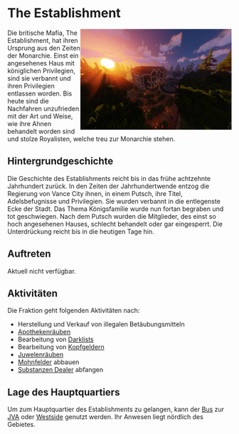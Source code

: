 # The Establishment

<img align="right" width="340" eight="340" src="../../../assets/image/fraktionen/EstablishmentHQ.png">

Die britische Mafia, The Establishment, hat ihren Ursprung aus den Zeiten der Monarchie. Einst ein angesehenes Haus mit königlichen Privilegien, sind sie verbannt und ihren Privilegien entlassen worden. Bis heute sind die Nachfahren unzufrieden mit der Art und Weise, wie ihre Ahnen behandelt worden sind und stolze Royalisten, welche treu zur Monarchie stehen.

## Hintergrundgeschichte 

Die Geschichte des Establishments reicht bis in das frühe achtzehnte Jahrhundert zurück. In den Zeiten der Jahrhundertwende entzog die Regierung von Vance City ihnen, in einem Putsch, ihre Titel, Adelsbefugnisse und Privilegien. Sie wurden verbannt in die entlegenste
Ecke der Stadt. Das Thema Königsfamilie wurde nun fortan begraben und tot geschwiegen. Nach dem Putsch wurden die Mitglieder, des einst so hoch angesehenen Hauses, schlecht behandelt oder gar eingesperrt. Die Unterdrückung reicht bis in die heutigen Tage hin.

## Auftreten 
Aktuell nicht verfügbar.


## Aktivitäten
Die Fraktion geht folgenden Aktivitäten nach:

* Herstellung und Verkauf von illegalen Betäubungsmitteln
* [Apothekenräuben](apothekenraub.md)
* Bearbeitung von [Darklists](darklist.md)
* Bearbeitung von [Kopfgeldern](kopfgeld.md)
* [Juwelenräuben](juwelenraub.md)
* [Mohnfelder](../../pages/pflanzen/mohnfeld.md) abbauen
* [Substanzen Dealer](substanzendealer.md) abfangen

## Lage des Hauptquartiers
Um zum Hauptquartier des Establishments zu gelangen, kann der [Bus](../../pages/öpnv/bus.md) zur [JVA](../../pages/orte/jva.md) oder [Westside](../../pages/gebiete/westside.md) genutzt werden. Ihr Anwesen liegt nördlich des Gebietes.

